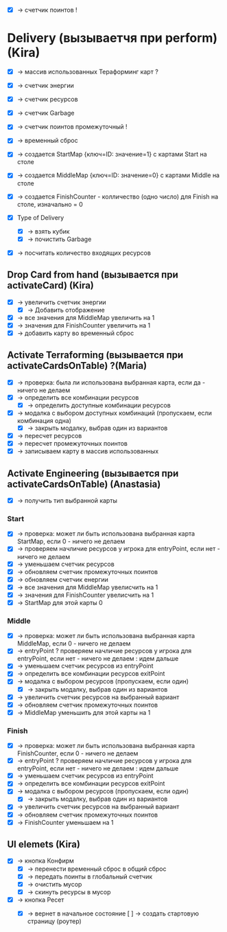 - [X] -> счетчик поинтов !

# Delivery (вызываетчя при perform) (Kira)
- [X] -> массив использованных Тераформинг карт ?
- [X] -> счетчик энергии
- [X] -> счетчик ресурсов 
- [X] -> счетчик Garbage
- [X] -> счетчик поинтов промежуточный !
- [X] -> временный сброс
- [X] -> создается StartMap {ключ=ID: значение=1} с картами  Start на столе
- [X] -> создается MiddleMap {ключ=ID: значение=0} с картами Middle на столе
- [X] -> создается FinishCounter - колличество (одно число) для Finish на столе, изначально = 0
- [X] Type of Delivery 
    - [X] -> взять кубик
    - [X] -> почистить Garbage
- [X] -> посчитать количество входящих ресурсов


## Drop Card from hand (вызывается при activateCard) (Kira)
- [X] -> увеличить счетчик энергии
    - [X] -> Добавить отображение
- [X] -> все значения для MiddleMap увеличить на 1
- [X] -> значения для FinishCounter увеличить на 1
- [X] -> добавить карту во временный сброс

## Activate Terraforming (вызывается при activateCardsOnTable) ?(Maria)
- [X] -> проверка: была ли использована выбранная карта, если да - ничего не делаем
- [X] -> определить все комбинации ресурсов
    - [X] -> определить доступные комбинации ресурсов
- [X] -> модалка с выбором доступных комбинаций (пропускаем, если комбинация одна)
    - [X] -> закрыть модалку, выбрав один из вариантов
- [X] -> пересчет ресурсов
- [X] -> пересчет промежуточных поинтов
- [X] -> записываем карту в массив использованных
## Activate Engineering (вызывается при activateCardsOnTable) (Anastasia)
- [X] -> получить тип выбранной карты
### Start
- [X] -> проверка: может ли быть использована выбранная карта StartMap, если 0 - ничего не делаем
- [X] -> проверяем начличие ресурсов у игрока для entryPoint, если нет - ничего не делаем
- [X] -> уменьшаем счетчик ресурсов
- [X] -> обновляем счетчик промежуточных поинтов
- [X] -> обновляем счетчик енергии
- [X] -> все значения для MiddleMap увелисчить на 1
- [X] -> значения для FinishCounter увелисчить на 1
- [X] -> StartMap для этой карты 0
### Middle
- [X] ->  проверка: может ли быть использована выбранная карта MiddleMap, если 0 - ничего не делаем
- [X] -> entryPoint ? проверяем начличие ресурсов у игрока для entryPoint, если нет - ничего не делаем : идем дальше
- [X] -> уменьшаем счетчик ресурсов из entryPoint
- [X] -> определить все комбинации ресурсов exitPoint
- [X] -> модалка с выбором ресурсов (пропускаем, если один)
   - [X] -> закрыть модалку, выбрав один из вариантов
- [X] -> увеличить счетчик ресурсов на выбранный вариант   
- [X] -> обновляем счетчик промежуточных поинтов
- [X] -> MiddleMap уменьшить для этой карты на 1
### Finish
- [X] -> проверка: может ли быть использована выбранная карта FinishCounter, если 0 - ничего не делаем
- [X] -> entryPoint ? проверяем начличие ресурсов у игрока для entryPoint, если нет - ничего не делаем : идем дальше
- [X] -> уменьшаем счетчик ресурсов из entryPoint
- [X] -> определить все комбинации ресурсов exitPoint
- [X] -> модалка с выбором ресурсов (пропускаем, если один)
    - [X] -> закрыть модалку, выбрав один из вариантов
- [X] -> увеличить счетчик ресурсов на выбранный вариант   
- [X] -> обновляем счетчик промежуточных поинтов
- [X] -> FinishCounter уменьшаем на 1
## UI elemets (Kira)
- [X] -> кнопка Конфирм
    - [X] -> перенести временный сброс в общий сброс
    - [X] -> передать поинты в глобальный счетчик
    - [X] -> очистить мусор 
    - [X] -> скинуть ресурсы в мусор
- [X] -> кнопка Ресет
   - [X] -> вернет в начальное состояние
[ ] -> создать стартовую страницу (роутер)


